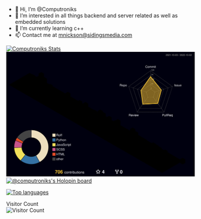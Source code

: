 - 👋 Hi, I’m @Computroniks
- 👀 I’m interested in all things backend and server related as well as embedded solutions
- 🌱 I’m currently learning c++
- 📫 Contact me at [mnickson@sidingsmedia.com](mailto:mnickson@sidingsmedia.com)
<!-- - 💞️ I’m looking to collaborate on ... -->
<!---
Computroniks/Computroniks is a ✨ special ✨ repository because its `README.md` (this file) appears on your GitHub profile.
You can click the Preview link to take a look at your changes.
--->
[![Computroniks Stats](https://github-readme-stats.vercel.app/api?username=computroniks&show_icons=true&theme=dark&count_private=true)](https://github.com/anuraghazra/github-readme-stats)
![3D Contribution graph](https://raw.githubusercontent.com/Computroniks/Computroniks/main/profile-3d-contrib/profile-night-rainbow.svg)
[![@computroniks's Holopin board](https://holopin.io/api/user/board?user=computroniks)](https://holopin.io/@computroniks)

[![Top languages](https://github-readme-stats.vercel.app/api/top-langs/?username=computroniks&hide=roff&theme=dark)](https://github.com/anuraghazra/github-readme-stats)

Visitor Count  
![Visitor Count](https://profile-counter.glitch.me/computroniks/count.svg)
